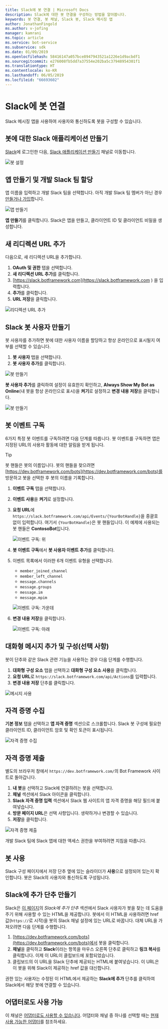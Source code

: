 ```yaml
---
title: Slack에 봇 연결 | Microsoft Docs
description: Slack에 대한 봇 연결을 구성하는 방법을 알아봅니다.
keywords: 봇 연결, 봇 채널, Slack 봇, Slack 메시징 앱
author: JonathanFingold
ms.author: v-jofing
manager: kamrani
ms.topic: article
ms.service: bot-service
ms.subservice: sdk
ms.date: 01/09/2019
ms.openlocfilehash: 58416147a057bce8947943521a1226e1d9acbdf1
ms.sourcegitcommit: e276008fb5dd7a37554e202ba5c37948954301f1
ms.translationtype: HT
ms.contentlocale: ko-KR
ms.lasthandoff: 06/05/2019
ms.locfileid: "66693602"
---
```

# <a name="connect-a-bot-to-slack"></a>Slack에 봇 연결

Slack 메시징 앱을 사용하여 사용자와 통신하도록 봇을 구성할 수 있습니다.

## <a name="create-a-slack-application-for-your-bot"></a>봇에 대한 Slack 애플리케이션 만들기

[Slack](https://slack.com/signin)에 로그인한 다음, [Slack 애플리케이션 만들기](https://api.slack.com/apps) 채널로 이동합니다.

![봇 설정](~/media/channels/slack-NewApp.png)

## <a name="create-an-app-and-assign-a-development-slack-team"></a>앱 만들기 및 개발 Slack 팀 할당

앱 이름을 입력하고 개발 Slack 팀을 선택합니다. 아직 개발 Slack 팀 멤버가 아닌 경우 [만들거나 가입](https://slack.com/)합니다.

![앱 만들기](~/media/channels/slack-CreateApp.png)

**앱 만들기**를 클릭합니다. Slack은 앱을 만들고, 클라이언트 ID 및 클라이언트 비밀을 생성합니다.

## <a name="add-a-new-redirect-url"></a>새 리디렉션 URL 추가

다음으로, 새 리디렉션 URL을 추가합니다.

1. **OAuth 및 권한** 탭을 선택합니다.
2. **새 리디렉션 URL 추가**를 클릭합니다.
3. [https://slack.botframework.com](https://slack.botframework.com ) 을 입력합니다.
4. **추가**를 클릭합니다.
5. **URL 저장**을 클릭합니다.

![리디렉션 URL 추가](~/media/channels/slack-RedirectURL.png)

## <a name="create-a-slack-bot-user"></a>Slack 봇 사용자 만들기

봇 사용자를 추가하면 봇에 대한 사용자 이름을 할당하고 항상 온라인으로 표시될지 여부를 선택할 수 있습니다.

1. **봇 사용자** 탭을 선택합니다.
2. **봇 사용자 추가**를 클릭합니다.

![봇 만들기](~/media/channels/slack-CreateBot.png)

**봇 사용자 추가**를 클릭하여 설정이 유효한지 확인하고, **Always Show My Bot as Online**(내 봇을 항상 온라인으로 표시)을 **켜기**로 설정하고 **변경 내용 저장**을 클릭합니다.

![봇 만들기](~/media/channels/slack-CreateApp-AddBotUser.png)

## <a name="subscribe-to-bot-events"></a>봇 이벤트 구독

6가지 특정 봇 이벤트를 구독하려면 다음 단계를 따릅니다. 봇 이벤트를 구독하면 앱은 지정된 URL의 사용자 활동에 대한 알림을 받게 됩니다.

> [!TIP]
> 봇 핸들은 봇의 이름입니다. 봇의 핸들을 찾으려면 [https://dev.botframework.com/bots](https://dev.botframework.com/bots)를 방문하고 봇을 선택한 후 봇의 이름을 기록합니다.

1. **이벤트 구독** 탭을 선택합니다.
2. **이벤트 사용**을 **켜기**로 설정합니다.
3. **요청 URL**에 `https://slack.botframework.com/api/Events/{YourBotHandle}`을 중괄호 없이 입력합니다. 여기서 `{YourBotHandle}`은 봇 핸들입니다. 이 예제에 사용되는 봇 핸들은 **ContosoBot**입니다.

   ![이벤트 구독: 위](~/media/channels/slack-SubscribeEvents-a.png)

4. **봇 이벤트 구독**에서 **봇 사용자 이벤트 추가**를 클릭합니다.
5. 이벤트 목록에서 이러한 6개 이벤트 유형을 선택합니다.
    * `member_joined_channel`
    * `member_left_channel`
    * `message.channels`
    * `message.groups`
    * `message.im`
    * `message.mpim`

   ![이벤트 구독: 가운데](~/media/channels/slack-SubscribeEvents-b.png)

6. **변경 내용 저장**을 클릭합니다.

   ![이벤트 구독: 아래](~/media/channels/slack-SubscribeEvents-c.png)

## <a name="add-and-configure-interactive-messages-optional"></a>대화형 메시지 추가 및 구성(선택 사항)

봇이 단추와 같은 Slack 관련 기능을 사용하는 경우 다음 단계를 수행합니다.

1. **대화형 구성 요소** 탭을 선택하고 **대화형 구성 요소 사용**을 클릭합니다.
2. **요청 URL**로 `https://slack.botframework.com/api/Actions`를 입력합니다.
3. **변경 내용 저장** 단추를 클릭합니다.

![메시지 사용](~/media/channels/slack-MessageURL.png)

## <a name="gather-credentials"></a>자격 증명 수집

**기본 정보** 탭을 선택하고 **앱 자격 증명** 섹션으로 스크롤합니다.
Slack 봇 구성에 필요한 클라이언트 ID, 클라이언트 암호 및 확인 토큰이 표시됩니다.

![자격 증명 수집](~/media/channels/slack-AppCredentials.png)

## <a name="submit-credentials"></a>자격 증명 제출

별도의 브라우저 창에서 `https://dev.botframework.com/`의 Bot Framework 사이트로 돌아갑니다.

1. **내 봇**을 선택하고 Slack에 연결하려는 봇을 선택합니다.
2. **채널** 섹션에서 Slack 아이콘을 클릭합니다.
3. **Slack 자격 증명 입력** 섹션에서 Slack 웹 사이트의 앱 자격 증명을 해당 필드에 붙여넣습니다.
4. **방문 페이지 URL**은 선택 사항입니다. 생략하거나 변경할 수 있습니다.
5. **저장**을 클릭합니다.

![자격 증명 제출](~/media/channels/slack-SubmitCredentials.png)

개발 Slack 팀에 Slack 앱에 대한 액세스 권한을 부여하려면 지침을 따릅니다.

## <a name="enable-the-bot"></a>봇 사용

Slack 구성 페이지에서 저장 단추 옆에 있는 슬라이더가 **사용**으로 설정되어 있는지 확인합니다.
봇은 Slack의 사용자와 통신하도록 구성됩니다.

## <a name="create-an-add-to-slack-button"></a>Slack에 추가 단추 만들기

Slack은 [이 페이지](https://api.slack.com/docs/slack-button)의 *Slack에 추가 단추* 섹션에서 Slack 사용자가 봇을 찾는 데 도움을 주기 위해 사용할 수 있는 HTML을 제공합니다.
봇에서 이 HTML을 사용하려면 href 값(`https://`로 시작)을 봇의 Slack 채널 설정에 있는 URL로 바꿉니다.
대체 URL을 가져오려면 다음 단계를 수행합니다.

1. [https://dev.botframework.com/bots](https://dev.botframework.com/bots)에서 봇을 클릭합니다.
2. **채널**을 클릭하고 **Slack**이라는 항목을 마우스 오른쪽 단추로 클릭하고 **링크 복사**를 클릭합니다. 이제 이 URL이 클립보드에 포함되었습니다.
3. 클립보드의 이 URL을 Slack 단추에 제공되는 HTML에 붙여넣습니다. 이 URL은 이 봇을 위해 Slack이 제공하는 href 값을 대신합니다.

권한 있는 사용자는 수정된 이 HTML에서 제공하는 **Slack에 추가** 단추를 클릭하여 Slack에서 해당 봇에 연결할 수 있습니다.

## <a name="also-available-as-an-adapter"></a>어댑터로도 사용 가능

이 채널은 [어댑터로도 사용할 수 있습니다](https://botkit.ai/docs/v4/platforms/slack.html). 어댑터와 채널 중 하나를 선택할 때는 [현재 사용 가능한 어댑터](bot-service-channel-additional-channels.md#currently-available-adapters)를 참조하세요.
